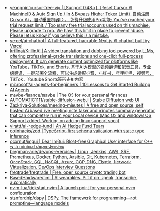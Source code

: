 + [yeongpin/cursor-free-vip | [Support 0.48.x]（Reset Cursor AI MachineID & Auto Sign Up / In & Bypass Higher Token Limit）自动注册 Cursor Ai ，自动重置机器ID ， 免费升级使用Pro功能: You've reached your trial request limit. / Too many free trial accounts used on this machine. Please upgrade to pro. We have this limit in place to prevent abuse. Please let us know if you believe this is a mistake.](https://github.com//yeongpin/cursor-free-vip)
+ [vercel/ai-chatbot | A full-featured, hackable Next.js AI chatbot built by Vercel](https://github.com//vercel/ai-chatbot)
+ [krillinai/KrillinAI | A video translation and dubbing tool powered by LLMs, offering professional-grade translations and one-click full-process deployment. It can generate content optimized for platforms like YouTube，TikTok, and Shorts. 基于AI大模型的视频翻译和配音工具，专业级翻译，一键部署全流程，可以生成适配抖音，小红书，哔哩哔哩，视频号，TikTok，Youtube Shorts等形态的内容](https://github.com//krillinai/KrillinAI)
+ [microsoft/ai-agents-for-beginners | 10 Lessons to Get Started Building AI Agents](https://github.com//microsoft/ai-agents-for-beginners)
+ [maybe-finance/maybe | The OS for your personal finances](https://github.com//maybe-finance/maybe)
+ [AUTOMATIC1111/stable-diffusion-webui | Stable Diffusion web UI](https://github.com//AUTOMATIC1111/stable-diffusion-webui)
+ [Zackriya-Solutions/meeting-minutes | A free and open source, self hosted Ai based live meeting note taker and minutes summary generator that can completely run in your Local device (Mac OS and windows OS Support added. Working on adding linux support soon)](https://github.com//Zackriya-Solutions/meeting-minutes)
+ [virattt/ai-hedge-fund | An AI Hedge Fund Team](https://github.com//virattt/ai-hedge-fund)
+ [colinhacks/zod | TypeScript-first schema validation with static type inference](https://github.com//colinhacks/zod)
+ [ocornut/imgui | Dear ImGui: Bloat-free Graphical User interface for C++ with minimal dependencies](https://github.com//ocornut/imgui)
+ [bregman-arie/devops-exercises | Linux, Jenkins, AWS, SRE, Prometheus, Docker, Python, Ansible, Git, Kubernetes, Terraform, OpenStack, SQL, NoSQL, Azure, GCP, DNS, Elastic, Network, Virtualization. DevOps Interview Questions](https://github.com//bregman-arie/devops-exercises)
+ [freqtrade/freqtrade | Free, open source crypto trading bot](https://github.com//freqtrade/freqtrade)
+ [BasedHardware/omi | AI wearables. Put it on, speak, transcribe, automatically](https://github.com//BasedHardware/omi)
+ [nvim-lua/kickstart.nvim | A launch point for your personal nvim configuration](https://github.com//nvim-lua/kickstart.nvim)
+ [stanfordnlp/dspy | DSPy: The framework for programming—not prompting—language models](https://github.com//stanfordnlp/dspy)
